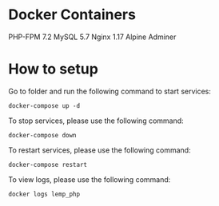 # Docker Containers
PHP-FPM 7.2
MySQL 5.7
Nginx 1.17 Alpine
Adminer

# How to setup
Go to folder and run the following command to start services:
```
docker-compose up -d
```

To stop services, please use the following command:
```
docker-compose down
```

To restart services, please use the following command:
```
docker-compose restart
```

To view logs, please use the following command:
```
docker logs lemp_php
```
